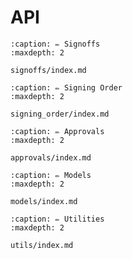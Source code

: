 # API

```{toctree}
:caption: ✏️ Signoffs
:maxdepth: 2

signoffs/index.md
```

```{toctree}
:caption: ✏️ Signing Order
:maxdepth: 2

signing_order/index.md
```

```{toctree}
:caption: ✏️ Approvals
:maxdepth: 2

approvals/index.md

```

```{toctree}
:caption: ✏️ Models
:maxdepth: 2

models/index.md
```

```{toctree}
:caption: ✏️ Utilities
:maxdepth: 2

utils/index.md
```
